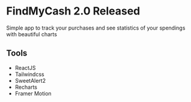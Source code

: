 # FindMyCash 2.0 Released

Simple app to track your purchases and see statistics of your spendings with beautiful charts

## Tools

<ul>
    <li>ReactJS</li>
    <li>Tailwindcss</li>
    <li>SweetAlert2</li>
    <li>Recharts</li>
    <li>Framer Motion</li>
</ul>

